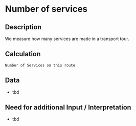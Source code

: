 # Number of services

## Description
We measure how many services are made in a transport tour.

## Calculation
`Number of Services on this route`

## Data
* tbd

## Need for additional Input / Interpretation
* tbd
